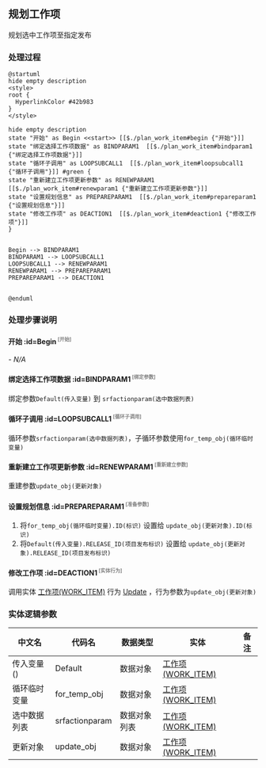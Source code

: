 ## 规划工作项 <!-- {docsify-ignore-all} -->

   规划选中工作项至指定发布

### 处理过程

```plantuml
@startuml
hide empty description
<style>
root {
  HyperlinkColor #42b983
}
</style>

hide empty description
state "开始" as Begin <<start>> [[$./plan_work_item#begin {"开始"}]]
state "绑定选择工作项数据" as BINDPARAM1  [[$./plan_work_item#bindparam1 {"绑定选择工作项数据"}]]
state "循环子调用" as LOOPSUBCALL1  [[$./plan_work_item#loopsubcall1 {"循环子调用"}]] #green {
state "重新建立工作项更新参数" as RENEWPARAM1  [[$./plan_work_item#renewparam1 {"重新建立工作项更新参数"}]]
state "设置规划信息" as PREPAREPARAM1  [[$./plan_work_item#prepareparam1 {"设置规划信息"}]]
state "修改工作项" as DEACTION1  [[$./plan_work_item#deaction1 {"修改工作项"}]]
}


Begin --> BINDPARAM1
BINDPARAM1 --> LOOPSUBCALL1
LOOPSUBCALL1 --> RENEWPARAM1
RENEWPARAM1 --> PREPAREPARAM1
PREPAREPARAM1 --> DEACTION1


@enduml
```


### 处理步骤说明

#### 开始 :id=Begin<sup class="footnote-symbol"> <font color=gray size=1>[开始]</font></sup>



*- N/A*
#### 绑定选择工作项数据 :id=BINDPARAM1<sup class="footnote-symbol"> <font color=gray size=1>[绑定参数]</font></sup>



绑定参数`Default(传入变量)` 到 `srfactionparam(选中数据列表)`
#### 循环子调用 :id=LOOPSUBCALL1<sup class="footnote-symbol"> <font color=gray size=1>[循环子调用]</font></sup>



循环参数`srfactionparam(选中数据列表)`，子循环参数使用`for_temp_obj(循环临时变量)`
#### 重新建立工作项更新参数 :id=RENEWPARAM1<sup class="footnote-symbol"> <font color=gray size=1>[重新建立参数]</font></sup>



重建参数```update_obj(更新对象)```
#### 设置规划信息 :id=PREPAREPARAM1<sup class="footnote-symbol"> <font color=gray size=1>[准备参数]</font></sup>



1. 将`for_temp_obj(循环临时变量).ID(标识)` 设置给  `update_obj(更新对象).ID(标识)`
2. 将`Default(传入变量).RELEASE_ID(项目发布标识)` 设置给  `update_obj(更新对象).RELEASE_ID(项目发布标识)`

#### 修改工作项 :id=DEACTION1<sup class="footnote-symbol"> <font color=gray size=1>[实体行为]</font></sup>



调用实体 [工作项(WORK_ITEM)](module/ProjMgmt/work_item.md) 行为 [Update](module/ProjMgmt/work_item#行为) ，行为参数为`update_obj(更新对象)`



### 实体逻辑参数

|    中文名   |    代码名    |  数据类型    |  实体   |备注 |
| --------| --------| -------- | -------- | --------   |
|传入变量(<i class="fa fa-check"/></i>)|Default|数据对象|[工作项(WORK_ITEM)](module/ProjMgmt/work_item.md)||
|循环临时变量|for_temp_obj|数据对象|[工作项(WORK_ITEM)](module/ProjMgmt/work_item.md)||
|选中数据列表|srfactionparam|数据对象列表|[工作项(WORK_ITEM)](module/ProjMgmt/work_item.md)||
|更新对象|update_obj|数据对象|[工作项(WORK_ITEM)](module/ProjMgmt/work_item.md)||
